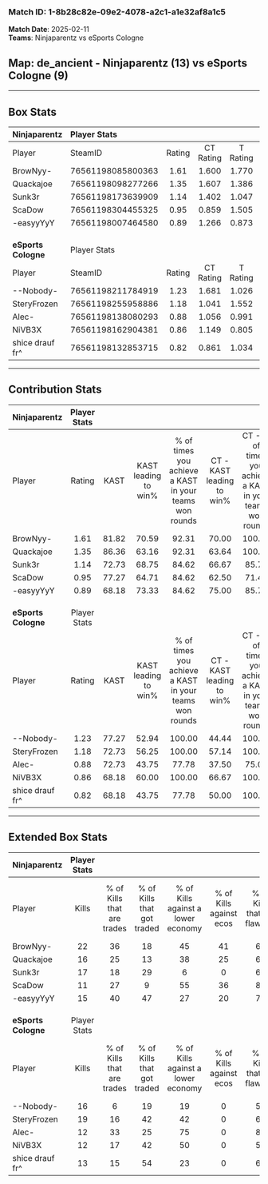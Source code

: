 ### Match ID: 1-8b28c82e-09e2-4078-a2c1-a1e32af8a1c5  
**Match Date**: 2025-02-11  
**Teams**: Ninjaparentz vs eSports Cologne  

## **Map**: de_ancient - Ninjaparentz (13) vs eSports Cologne (9)  
---  

## Box Stats  

| **Ninjaparentz**    | Player Stats      |        |           |          |       |       |       |         |        |      |     |
| :- | :- | :-: | :-: | :-: | :-: | :-: | :-: | :-: | :-: | :-: | :-: |
| Player              | SteamID           | Rating | CT Rating | T Rating | KAST  |  ADR  | Kills | Assists | Deaths | K/D  | HS% |
| BrowNyy-            | 76561198085800363 |  1.61  |   1.600   |  1.770   | 81.82 | 123.2 |  22   |   12    |   15   | 1.47 | 59  |
| Quackajoe           | 76561198098277266 |  1.35  |   1.607   |  1.386   | 86.36 | 94.1  |  16   |    5    |   12   | 1.33 | 81  |
| Sunk3r              | 76561198173639909 |  1.14  |   1.402   |  1.047   | 72.73 | 76.3  |  17   |    6    |   16   | 1.06 | 41  |
| ScaDow              | 76561198304455325 |  0.95  |   0.859   |  1.505   | 77.27 | 59.8  |  11   |    8    |   14   | 0.79 | 54  |
| -easyyYyY           | 76561198007464580 |  0.89  |   1.266   |  0.873   | 68.18 | 55.2  |  15   |    1    |   18   | 0.83 | 40  |
|                     |                   |        |           |          |       |       |       |         |        |      |     |
|                     |                   |        |           |          |       |       |       |         |        |      |     |
|                     |                   |        |           |          |       |       |       |         |        |      |     |
| **eSports Cologne** | Player Stats      |        |           |          |       |       |       |         |        |      |     |
| Player              | SteamID           | Rating | CT Rating | T Rating | KAST  |  ADR  | Kills | Assists | Deaths | K/D  | HS% |
| --Nobody-           | 76561198211784919 |  1.23  |   1.681   |  1.026   | 77.27 | 82.8  |  16   |    5    |   13   | 1.23 | 56  |
| SteryFrozen         | 76561198255958886 |  1.18  |   1.041   |  1.552   | 72.73 | 75.3  |  19   |    2    |   17   | 1.12 | 42  |
| Alec-               | 76561198138080293 |  0.88  |   1.056   |  0.991   | 72.73 | 70.8  |  12   |    6    |   18   | 0.67 | 50  |
| NiVB3X              | 76561198162904381 |  0.86  |   1.149   |  0.805   | 68.18 | 69.4  |  12   |    5    |   17   | 0.71 | 58  |
| shice drauf fr^     | 76561198132853715 |  0.82  |   0.861   |  1.034   | 68.18 | 61.5  |  13   |    4    |   19   | 0.68 | 46  |
---  

## Contribution Stats  

| **Ninjaparentz**    | Player Stats |       |                      |                                                        |                           |                                                             |                          |                                                            |
| :- | :-: | :-: | :-: | :-: | :-: | :-: | :-: | :-: |
| Player              |    Rating    | KAST  | KAST leading to win% | % of times you achieve a KAST in your teams won rounds | CT - KAST leading to win% | CT - % of times you achieve a KAST in your teams won rounds | T - KAST leading to win% | T - % of times you achieve a KAST in your teams won rounds |
| BrowNyy-            |     1.61     | 81.82 |        70.59         |                         92.31                          |           70.00           |                           100.00                            |          71.43           |                           83.33                            |
| Quackajoe           |     1.35     | 86.36 |        63.16         |                         92.31                          |           63.64           |                           100.00                            |          62.50           |                           83.33                            |
| Sunk3r              |     1.14     | 72.73 |        68.75         |                         84.62                          |           66.67           |                            85.71                            |          71.43           |                           83.33                            |
| ScaDow              |     0.95     | 77.27 |        64.71         |                         84.62                          |           62.50           |                            71.43                            |          66.67           |                           100.00                           |
| -easyyYyY           |     0.89     | 68.18 |        73.33         |                         84.62                          |           75.00           |                            85.71                            |          71.43           |                           83.33                            |
|                     |              |       |                      |                                                        |                           |                                                             |                          |                                                            |
|                     |              |       |                      |                                                        |                           |                                                             |                          |                                                            |
|                     |              |       |                      |                                                        |                           |                                                             |                          |                                                            |
| **eSports Cologne** | Player Stats |       |                      |                                                        |                           |                                                             |                          |                                                            |
| Player              |    Rating    | KAST  | KAST leading to win% | % of times you achieve a KAST in your teams won rounds | CT - KAST leading to win% | CT - % of times you achieve a KAST in your teams won rounds | T - KAST leading to win% | T - % of times you achieve a KAST in your teams won rounds |
| --Nobody-           |     1.23     | 77.27 |        52.94         |                         100.00                         |           44.44           |                           100.00                            |          62.50           |                           100.00                           |
| SteryFrozen         |     1.18     | 72.73 |        56.25         |                         100.00                         |           57.14           |                           100.00                            |          55.56           |                           100.00                           |
| Alec-               |     0.88     | 72.73 |        43.75         |                         77.78                          |           37.50           |                            75.00                            |          50.00           |                           80.00                            |
| NiVB3X              |     0.86     | 68.18 |        60.00         |                         100.00                         |           66.67           |                           100.00                            |          55.56           |                           100.00                           |
| shice drauf fr^     |     0.82     | 68.18 |        43.75         |                         77.78                          |           50.00           |                           100.00                            |          37.50           |                           60.00                            |
---  

## Extended Box Stats  

| **Ninjaparentz**    | Player Stats |                            |                            |                                    |                         |                              |                                 |        |                             |                                     |                          |                               |                            |
| :- | :-: | :-: | :-: | :-: | :-: | :-: | :-: | :-: | :-: | :-: | :-: | :-: | :-: |
| Player              |    Kills     | % of Kills that are trades | % of Kills that got traded | % of Kills against a lower economy | % of Kills against ecos | % of Kills that are flawless | % of Kills that are close duels | Deaths | % of Deaths that get traded | % of Deaths against a lower economy | % of Deaths against ecos | % of Deaths that are flawless | % of Deaths that are close |
| BrowNyy-            |      22      |             36             |             18             |                 45                 |           41            |              64              |               14                |   15   |             33              |                 20                  |            7             |              80               |             0              |
| Quackajoe           |      16      |             25             |             13             |                 38                 |           25            |              69              |                6                |   12   |             33              |                 17                  |            8             |              50               |             17             |
| Sunk3r              |      17      |             18             |             29             |                 6                  |            0            |              65              |                6                |   16   |             25              |                 25                  |            13            |              44               |             0              |
| ScaDow              |      11      |             27             |             9              |                 55                 |           36            |              82              |                9                |   14   |             36              |                 14                  |            0             |              50               |             14             |
| -easyyYyY           |      15      |             40             |             47             |                 27                 |           20            |              73              |                7                |   18   |             44              |                 22                  |            11            |              83               |             0              |
|                     |              |                            |                            |                                    |                         |                              |                                 |        |                             |                                     |                          |                               |                            |
|                     |              |                            |                            |                                    |                         |                              |                                 |        |                             |                                     |                          |                               |                            |
|                     |              |                            |                            |                                    |                         |                              |                                 |        |                             |                                     |                          |                               |                            |
| **eSports Cologne** | Player Stats |                            |                            |                                    |                         |                              |                                 |        |                             |                                     |                          |                               |                            |
| Player              |    Kills     | % of Kills that are trades | % of Kills that got traded | % of Kills against a lower economy | % of Kills against ecos | % of Kills that are flawless | % of Kills that are close duels | Deaths | % of Deaths that get traded | % of Deaths against a lower economy | % of Deaths against ecos | % of Deaths that are flawless | % of Deaths that are close |
| --Nobody-           |      16      |             6              |             19             |                 19                 |            0            |              50              |                0                |   13   |             31              |                 23                  |            0             |              46               |             31             |
| SteryFrozen         |      19      |             16             |             42             |                 42                 |            0            |              63              |               11                |   17   |             29              |                 24                  |            0             |              82               |             0              |
| Alec-               |      12      |             33             |             25             |                 75                 |            0            |              83              |                8                |   18   |             11              |                 28                  |            0             |              72               |             11             |
| NiVB3X              |      12      |             17             |             42             |                 50                 |            0            |              58              |                0                |   17   |             24              |                 24                  |            0             |              53               |             6              |
| shice drauf fr^     |      13      |             15             |             54             |                 23                 |            0            |              62              |                8                |   19   |             21              |                 32                  |            0             |              74               |             0              |
